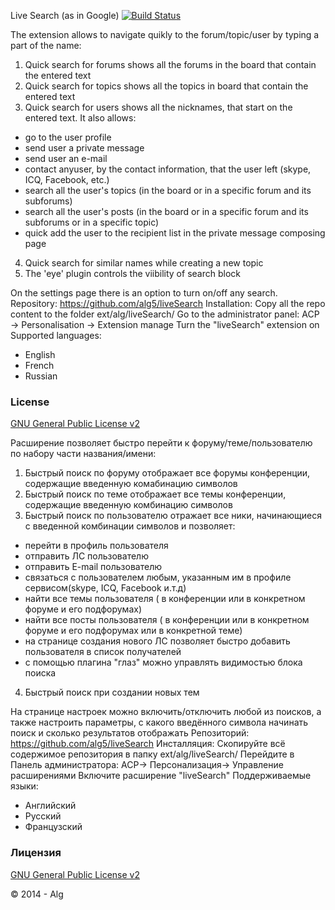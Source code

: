 
Live Search (as in Google)
[![Build Status](https://travis-ci.org/alg5/liveSearch.svg?branch=master)](https://travis-ci.org/alg5/liveSearch)

The extension allows to navigate quikly to the forum/topic/user by typing a part of the name:
1. Quick search for forums shows all the forums in the board that contain the entered text
2. Quick search for topics shows all the topics in board that contain the entered text
3. Quick search for users shows all the nicknames, that start on the entered text. It also allows:
- go to the user profile
- send user a private message
- send user an e-mail
- contact anyuser, by the contact information, that the user left (skype, ICQ, Facebook, etc.)
- search all the user's topics (in the board or in a specific forum and its subforums)
- search all the user's posts (in the board or in a specific forum and its subforums or in a specific topic)
- quick add the user to the recipient list in the private message composing page 
4. Quick search for similar names while creating a new topic
5. The 'eye' plugin controls the viibility of search block

On the settings page there is an option to turn on/off any search.
Repository: https://github.com/alg5/liveSearch
Installation:
Copy all the repo content to the folder ext/alg/liveSearch/
Go to the administrator panel: ACP -> Personalisation -> Extension manage
Turn the "liveSearch" extension on
Supported languages:
- English
- French
- Russian

### License
[GNU General Public License v2](http://opensource.org/licenses/GPL-2.0)

Расширение позволяет быстро перейти к форуму/теме/пользователю по набору части названия/имени:
1. Быстрый поиск по форуму отображает все форумы конференции, содержащие введенную комабинацию символов
2. Быстрый поиск по теме отображает все темы конференции, содержащие введенную комбинацию символов
3. Быстрый поиск по пользователю отражает все ники, начинающиеся с введенной комбинации символов и позволяет:
- перейти в профиль пользователя
- отправить ЛС пользователю
- отправить E-mail пользователю
- связаться с пользователем любым, указанным им в профиле сервисом(skype, ICQ, Facebook и.т.д)
- найти все темы пользователя ( в конференции или в конкретном форуме и его подфорумах)
- найти все посты пользователя ( в конференции или в конкретном форуме и его подфорумах или в конкретной теме) 
- на странице создания нового ЛС позволяет быстро добавить пользователя в список получателей
- с помощью плагина "глаз" можно управлять видимостью блока поиска
4. Быстрый поиск при создании новых тем

На странице настроек можно включить/отключить любой из поисков, а также настроить параметры, с какого введённого символа начинать поиск и сколько результатов отображать
Репозиторий: https://github.com/alg5/liveSearch
Инсталляция:
Скопируйте всё содержимое репозитория в папку ext/alg/liveSearch/
Перейдите в Панель администратора: АСР-> Персонализация-> Управление расширениями 
Включите расширение "liveSearch"
Поддерживаемые языки:
- Английский
- Русский
- Французский

### Лицензия
[GNU General Public License v2](http://opensource.org/licenses/GPL-2.0)


© 2014 - Alg

